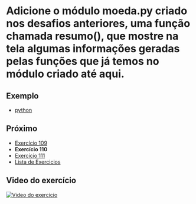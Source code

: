 # Adicione o módulo moeda.py criado nos desafios anteriores, uma função chamada resumo(), que mostre na tela algumas informações geradas pelas funções que já temos no módulo criado até aqui.

## Exemplo

- [python](python)

## Próximo

- [Exercício 109](../109)
- **Exercício 110**
- [Exercício 111](../111)
- [Lista de Exercicios](../)

## Video do exercício

[![Video do exercício](https://img.youtube.com/vi/1Ks218WINT8/maxresdefault.jpg)](https://youtu.be/1Ks218WINT8)